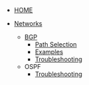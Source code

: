 <!-- docs/_sidebar.md -->


* [HOME](./)

* [Networks](./Networks/routing_protocols_AD)
  * [BGP](./Networks/BGP/main_features)
    * [Path Selection](./Networks/BGP/bgp_path_selection)
    * [Examples](./Networks/BGP/bgp_examples)
    * [Troubleshooting](./Networks/BGP/troubleshooting)
  * OSPF
    * [Troubleshooting](./Networks/OSPF/troubleshoot)